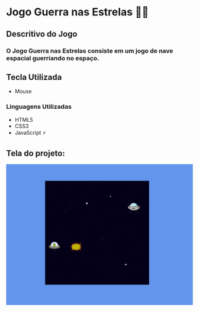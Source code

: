 # Jogo Guerra nas Estrelas 🚀👾

## Descritivo do Jogo

### O Jogo Guerra nas Estrelas consiste em um jogo de nave espacial guerriando no espaço.

## Tecla Utilizada

* Mouse

### Linguagens Utilizadas 

- HTML5
- CSS3
- JavaScript
⚡

## Tela do projeto:

![paginas_web](https://github.com/claudineinobrega/JogoGuerrasNasEstrelas/blob/master/img/game.png)
